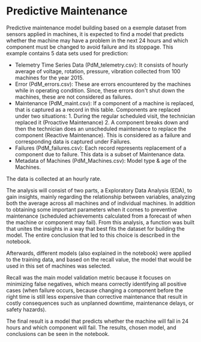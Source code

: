 # Predictive Maintenance
 Predictive maintenance model building based on a exemple dataset from sensors applied in machines, it is expected to find a model that predicts whether the machine may have a problem in the next 24 hours and which component must be changed to avoid failure and its stoppage. This example contains 5 data sets used for prediction:
 
 - Telemetry Time Series Data (PdM_telemetry.csv): It consists of hourly average of voltage, rotation, pressure, vibration collected from 100 machines for the year 2015.
- Error (PdM_errors.csv): These are errors encountered by the machines while in operating condition. Since, these errors don't shut down the machines, these are not considered as failures.
- Maintenance (PdM_maint.csv): If a component of a machine is replaced, that is captured as a record in this table. Components are replaced under two situations: 1. During the regular scheduled visit, the technician replaced it (Proactive Maintenance) 2. A component breaks down and then the technician does an unscheduled maintenance to replace the component (Reactive Maintenance). This is considered as a failure and corresponding data is captured under Failures.
- Failures (PdM_failures.csv): Each record represents replacement of a component due to failure. This data is a subset of Maintenance data.
- Metadata of Machines (PdM_Machines.csv): Model type & age of the Machines.

The data is collected at an hourly rate.

The analysis will consist of two parts, a Exploratory Data Analysis (EDA), to gain insights, mainly regarding the relationship between variables, analyzing both the average across all machines and of individual machines. In addition to obtaining some important parameters when it comes to preventive maintenance (scheduled achievements calculated from a forecast of when the machine or component may fail). From this analysis, a function was built that unites the insights in a way that best fits the dataset for building the model. The entire conclusion that led to this choice is described in the notebook.

Afterwards, different models (also explained in the notebook) were applied to the training data, and based on the recall value, the model that would be used in this set of machines was selected.
 
Recall was the main model validation metric because it focuses on minimizing false negatives, which means correctly identifying all positive cases (when failure occurs, because changing a component before the right time is still less expensive than corrective maintenance that result in costly consequences such as unplanned downtime, maintenance delays, or safety hazards).

The final result is a model that predicts whether the machine will fail in 24 hours and which component will fail. The results, chosen model, and conclusions can be seen in the notebook.


